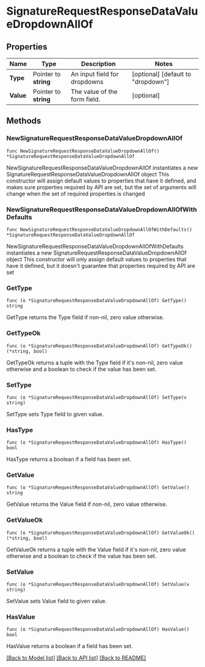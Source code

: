 # SignatureRequestResponseDataValueDropdownAllOf

## Properties

Name | Type | Description | Notes
------------ | ------------- | ------------- | -------------
**Type** | Pointer to **string** | An input field for dropdowns | [optional] [default to "dropdown"]
**Value** | Pointer to **string** | The value of the form field. | [optional] 

## Methods

### NewSignatureRequestResponseDataValueDropdownAllOf

`func NewSignatureRequestResponseDataValueDropdownAllOf() *SignatureRequestResponseDataValueDropdownAllOf`

NewSignatureRequestResponseDataValueDropdownAllOf instantiates a new SignatureRequestResponseDataValueDropdownAllOf object
This constructor will assign default values to properties that have it defined,
and makes sure properties required by API are set, but the set of arguments
will change when the set of required properties is changed

### NewSignatureRequestResponseDataValueDropdownAllOfWithDefaults

`func NewSignatureRequestResponseDataValueDropdownAllOfWithDefaults() *SignatureRequestResponseDataValueDropdownAllOf`

NewSignatureRequestResponseDataValueDropdownAllOfWithDefaults instantiates a new SignatureRequestResponseDataValueDropdownAllOf object
This constructor will only assign default values to properties that have it defined,
but it doesn't guarantee that properties required by API are set

### GetType

`func (o *SignatureRequestResponseDataValueDropdownAllOf) GetType() string`

GetType returns the Type field if non-nil, zero value otherwise.

### GetTypeOk

`func (o *SignatureRequestResponseDataValueDropdownAllOf) GetTypeOk() (*string, bool)`

GetTypeOk returns a tuple with the Type field if it's non-nil, zero value otherwise
and a boolean to check if the value has been set.

### SetType

`func (o *SignatureRequestResponseDataValueDropdownAllOf) SetType(v string)`

SetType sets Type field to given value.

### HasType

`func (o *SignatureRequestResponseDataValueDropdownAllOf) HasType() bool`

HasType returns a boolean if a field has been set.

### GetValue

`func (o *SignatureRequestResponseDataValueDropdownAllOf) GetValue() string`

GetValue returns the Value field if non-nil, zero value otherwise.

### GetValueOk

`func (o *SignatureRequestResponseDataValueDropdownAllOf) GetValueOk() (*string, bool)`

GetValueOk returns a tuple with the Value field if it's non-nil, zero value otherwise
and a boolean to check if the value has been set.

### SetValue

`func (o *SignatureRequestResponseDataValueDropdownAllOf) SetValue(v string)`

SetValue sets Value field to given value.

### HasValue

`func (o *SignatureRequestResponseDataValueDropdownAllOf) HasValue() bool`

HasValue returns a boolean if a field has been set.


[[Back to Model list]](../README.md#documentation-for-models) [[Back to API list]](../README.md#documentation-for-api-endpoints) [[Back to README]](../README.md)


